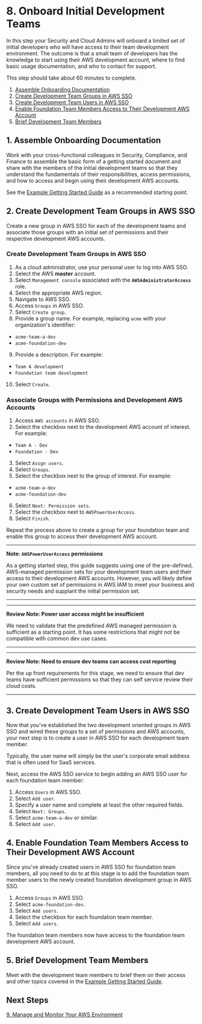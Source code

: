 # 8. Onboard Initial Development Teams

In this step your Security and Cloud Admins will onboard a limited set of initial developers who will have access to their team development environment. The outcome is that a small team of developers has the knowledge to start using their AWS development account, where to find basic usage documentation, and who to contact for support.

This step should take about 60 minutes to complete.

1. [Assemble Onboarding Documentation](#1-assemble-onboarding-documentation)
2. [Create Development Team Groups in AWS SSO](#2-create-development-team-groups-in-aws-sso)
3. [Create Development Team Users in AWS SSO](#3-create-development-team-users-in-aws-sso)
4. [Enable Foundation Team Members Access to Their Development AWS Account](#4-enable-foundation-team-members-access-their-development-aws-account)
5. [Brief Development Team Members](#5-brief-development-team-members)

## 1. Assemble Onboarding Documentation

Work with your cross-functional colleagues in Security, Compliance, and Finance to assemble the basic form of a getting started document and share with the members of the initial development teams so that they understand the fundamentals of their responsibilities, access permissions, and how to access and begin using their development AWS accounts. 

See the [Example Getting Started Guide](3-2-getting-started-guide.md) as a recommended starting point.

## 2. Create Development Team Groups in AWS SSO

Create a new group in AWS SSO for each of the development teams and associate those groups with an initial set of permissions and their respective development AWS accounts.

### Create Development Team Groups in AWS SSO

1. As a cloud administrator, use your personal user to log into AWS SSO.
2. Select the AWS **master** account.
3. Select `Management console` associated with the **`AWSAdministratorAccess`** role.
4. Select the appropriate AWS region.
5. Navigate to AWS SSO.
6. Access `Groups` in AWS SSO.
7. Select `Create group`.
8. Provide a group name. For example, replacing `acme` with your organization's identifier:
  * `acme-team-a-dev`
  * `acme-foundation-dev`
9. Provide a description. For example:
  * `Team A development`
  * `Foundation team development`
10. Select `Create`.

### Associate Groups with Permissions and Development AWS Accounts

1. Access `AWS accounts` in AWS SSO.
2. Select the checkbox next to the development AWS account of interest. For example:
  * `Team A - Dev`
  * `Foundation - Dev`
3. Select `Assgn users`.
4. Select `Groups`.
5. Select the checkbox next to the group of interest. For example:
  * `acme-team-a-dev`
  * `acme-foundation-dev`
6. Select `Next: Permission sets`.
7. Select the checkbox next to `AWSPowerUserAccess`.
8. Select `Finish`.

Repeat the process above to create a group for your foundation team and enable this group to access their development AWS account.

---
**Note: `AWSPowerUserAccess` permissions**

As a getting started step, this guide suggests using one of the pre-defined, AWS-managed permission sets for your development team users and their access to their development AWS accounts. However, you will likely define your own custom set of permissions in AWS IAM to meet your business and security needs and supplant the initial permission set.

---

---
**Review Note: Power user access might be insufficient**

We need to validate that the predefined AWS managed permission is sufficient as a starting point. It has some restrictions that might not be compatible with common dev use cases.

---


---
**Review Note: Need to ensure dev teams can access cost reporting**

Per the up front requirements for this stage, we need to ensure that dev teams have sufficient permissions so that they can self service review their cloud costs.

---

## 3. Create Development Team Users in AWS SSO

Now that you've established the two development oriented groups in AWS SSO and wired these groups to a set of permissions and AWS accounts, your next step is to create a user in AWS SSO for each development team member.

Typically, the user name will simply be the user's corporate email address that is often used for SaaS services.

Next, access the AWS SSO service to begin adding an AWS SSO user for each foundation team member:

1. Access `Users` in AWS SSO.
2. Select `Add user`.
4. Specify a user name and complete at least the other required fields.
5. Select `Next: Groups`.
6. Select `acme-team-a-dev` or similar.
7. Select `Add user`.

## 4. Enable Foundation Team Members Access to Their Development AWS Account

Since you've already created users in AWS SSO for foundation team members, all you need to do to at this stage is to add the foundation team member users to the newly created foundation development group in AWS SSO.

1. Access `Groups` in AWS SSO.
2. Select `acme-foundation-dev`.
3. Select `Add users`.
4. Select the checkbox for each foundation team member.
5. Select `Add users`.

The foundation team members now have access to the foundation team development AWS account.

## 5. Brief Development Team Members

Meet with the development team members to brief them on their access and other topics covered in the  [Example Getting Started Guide](3-2-getting-started-guide.md). 

## Next Steps

[9. Manage and Monitor Your AWS Environment](2-9-manage-and-monitor-aws-environment.md)
